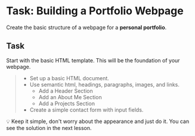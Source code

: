 # Task: Building a Portfolio Webpage

Create the basic structure of a webpage for a **personal portfolio**.

## Task
Start with the basic HTML template. This will be the foundation of your webpage.

 > - Set up a basic HTML document.
 > - Use semantic html, headings, paragraphs, images, and links. 
 >   - Add a Header Section
 >   - Add an About Me Section
 >   - Add a Projects Section
 > - Create a simple contact form with input fields.

💡 Keep it simple, don't worry about the appearance and just do it. You can see the solution in the next lesson.
